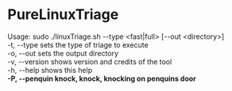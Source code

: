 # PureLinuxTriage
Usage: sudo ./linuxTriage.sh --type <fast|full> [--out \<directory\>]  
-t, --type	sets the type of triage to execute  
-o, --out 	sets the output directory  
-v, --version 	shows version and credits of the tool  
-h, --help 	shows this help  
__-P, --penquin	knock, knock, knocking on penquins door__
